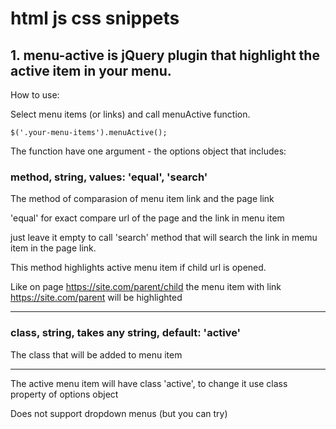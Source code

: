 # html js css snippets

## 1. menu-active is jQuery plugin that highlight the active item in your menu.

How to use:

Select menu items (or links) and call menuActive function.

    $('.your-menu-items').menuActive();

The function have one argument - the options object that includes:

### method, string, values: 'equal', 'search'

The method of comparasion of menu item link and the page link

'equal' for exact compare url of the page and the link in menu item

just leave it empty to call 'search' method that will search the link in memu item in the page link. 

This method highlights active menu item if child url is opened.

Like on page https://site.com/parent/child the menu item with link https://site.com/parent will be highlighted

***

### class, string, takes any string, default: 'active'

The class that will be added to menu item

***

The active menu item will have class 'active', to change it use class property of options object

Does not support dropdown menus (but you can try)
